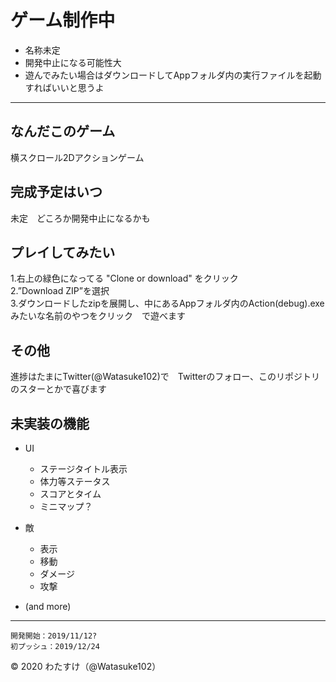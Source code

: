 # ゲーム制作中
- 名称未定
- 開発中止になる可能性大
- 遊んでみたい場合はダウンロードしてAppフォルダ内の実行ファイルを起動すればいいと思うよ
---
## なんだこのゲーム
横スクロール2Dアクションゲーム

## 完成予定はいつ
未定　どころか開発中止になるかも

## プレイしてみたい
1.右上の緑色になってる "Clone or download" をクリック  
2.”Download ZIP”を選択  
3.ダウンロードしたzipを展開し、中にあるAppフォルダ内のAction(debug).exe　みたいな名前のやつをクリック　で遊べます



## その他
進捗はたまにTwitter(@Watasuke102)で　Twitterのフォロー、このリポジトリのスターとかで喜びます

## 未実装の機能
- UI
	- ステージタイトル表示
	- 体力等ステータス
	- スコアとタイム
	- ミニマップ？
- 敵
	- 表示
	- 移動
	- ダメージ
	- 攻撃

- (and more)
---
	開発開始：2019/11/12?
	初プッシュ：2019/12/24
© 2020 わたすけ（@Watasuke102）